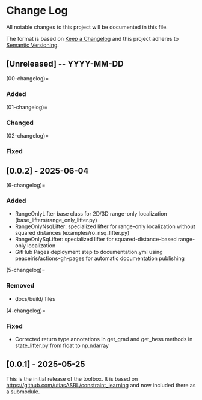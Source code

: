 # Change Log

All notable changes to this project will be documented in this file.
 
The format is based on [Keep a Changelog](http://keepachangelog.com/)
and this project adheres to [Semantic Versioning](http://semver.org/).

## [Unreleased] -- YYYY-MM-DD

(00-changelog)=
### Added

(01-changelog)=
### Changed

(02-changelog)=
### Fixed

## [0.0.2] - 2025-06-04


(6-changelog)=
### Added

- RangeOnlyLifter base class for 2D/3D range-only localization (base_lifters/range_only_lifter.py)
- RangeOnlyNsqLifter: specialized lifter for range-only localization without squared distances (examples/ro_nsq_lifter.py)
- RangeOnlySqLifter: specialized lifter for squared-distance-based range-only localization
- GitHub Pages deployment step to documentation.yml using peaceiris/actions-gh-pages for automatic documentation publishing

(5-changelog)=
### Removed

- docs/build/ files

(4-changelog)=
### Fixed

- Corrected return type annotations in get_grad and get_hess methods in state_lifter.py from float to np.ndarray

## [0.0.1] - 2025-05-25

This is the initial release of the toolbox. It is based on <https://github.com/utiasASRL/constraint_learning> and now included there as a submodule. 
